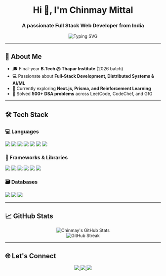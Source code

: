 <h1 align="center">Hi 👋, I'm Chinmay Mittal</h1>
<h3 align="center">A passionate Full Stack Web Developer from India</h3>

<p align="center">
  <img src="https://readme-typing-svg.demolab.com?font=Fira+Code&weight=500&size=24&pause=1000&color=00C8FF&center=true&vCenter=true&width=435&lines=React+%7C+Next.js+%7C+Node.js;MongoDB+%7C+PostgreSQL+%7C+MySQL;Clean+code+enthusiast+%E2%9C%8C%EF%B8%8F;Open+Source+Contributor+%F0%9F%94%A5" alt="Typing SVG" />
</p>

---

## 🚀 About Me

- 🎓 Final-year **B.Tech @ Thapar Institute** (2026 batch)  
- 💻 Passionate about **Full-Stack Development, Distributed Systems & AI/ML**  
- 🌱 Currently exploring **Next.js, Prisma, and Reinforcement Learning**  
- 🧩 Solved **500+ DSA problems** across LeetCode, CodeChef, and GfG 

---

## 🛠️ Tech Stack

### 💻 Languages

<p align="left">
  <img src="https://img.shields.io/badge/C/C++-00599C?style=for-the-badge&logo=cplusplus&logoColor=white"/>
  <img src="https://img.shields.io/badge/Java-007396?style=for-the-badge&logo=java&logoColor=white"/>
  <img src="https://img.shields.io/badge/Python-14354C?style=for-the-badge&logo=python&logoColor=white"/>
  <img src="https://img.shields.io/badge/TypeScript-007ACC?style=for-the-badge&logo=typescript&logoColor=white"/>
  <img src="https://img.shields.io/badge/JavaScript-F7DF1E?style=for-the-badge&logo=javascript&logoColor=black"/>
  <img src="https://img.shields.io/badge/HTML-E34F26?style=for-the-badge&logo=html5&logoColor=white"/>
  <img src="https://img.shields.io/badge/CSS-1572B6?style=for-the-badge&logo=css3&logoColor=white"/>
</p>

### 🧰 Frameworks & Libraries

<p align="left">
  <img src="https://img.shields.io/badge/React-20232A?style=for-the-badge&logo=react&logoColor=61DAFB"/>
  <img src="https://img.shields.io/badge/Next.js-000000?style=for-the-badge&logo=nextdotjs&logoColor=white"/>
  <img src="https://img.shields.io/badge/React_Native-20232A?style=for-the-badge&logo=react&logoColor=61DAFB"/>
  <img src="https://img.shields.io/badge/Tailwind_CSS-38B2AC?style=for-the-badge&logo=tailwind-css&logoColor=white"/>
  <img src="https://img.shields.io/badge/Node.js-339933?style=for-the-badge&logo=node.js&logoColor=white"/>
  <img src="https://img.shields.io/badge/Express.js-404D59?style=for-the-badge&logo=express&logoColor=white"/>
</p>

### 🗃️ Databases

<p align="left">
  <img src="https://img.shields.io/badge/MongoDB-47A248?style=for-the-badge&logo=mongodb&logoColor=white"/>
  <img src="https://img.shields.io/badge/PostgreSQL-336791?style=for-the-badge&logo=postgresql&logoColor=white"/>
  <img src="https://img.shields.io/badge/MySQL-4479A1?style=for-the-badge&logo=mysql&logoColor=white"/>
</p>

---

## 📈 GitHub Stats

<p align="center">
  <img src="https://github-readme-stats.vercel.app/api?username=chinmay97531&show_icons=true&theme=radical" alt="Chinmay's GitHub Stats" />
  <br/>
  <img src="https://github-readme-streak-stats.herokuapp.com/?user=chinmay97531&theme=radical" alt="GitHub Streak" />
</p>

---

## 🌐 Let's Connect

<p align="center">
  <a href="https://www.linkedin.com/in/chinmay-mittal-695825257/" target="_blank">
    <img src="https://img.shields.io/badge/LinkedIn-blue?style=for-the-badge&logo=linkedin&logoColor=white"/>
  </a>
  <a href="mailto:chinmaymittal0000@gmail.com">
    <img src="https://img.shields.io/badge/Gmail-D14836?style=for-the-badge&logo=gmail&logoColor=white"/>
  </a>
  <a href="https://github.com/chinmay97531">
    <img src="https://img.shields.io/badge/GitHub-100000?style=for-the-badge&logo=github&logoColor=white"/>
  </a>
</p>
